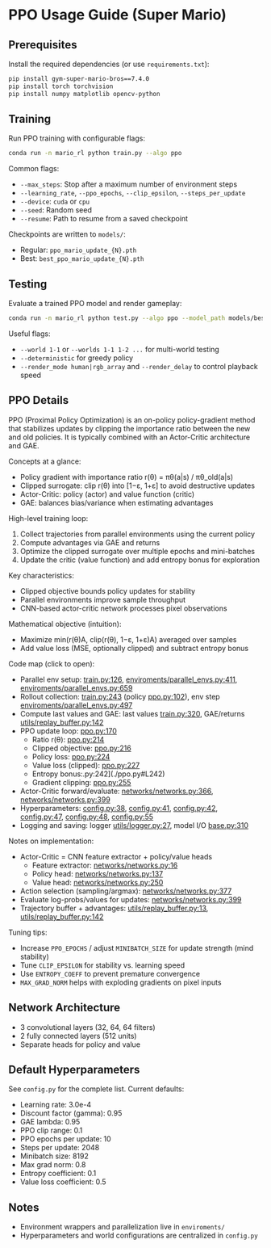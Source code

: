 # PPO Usage Guide (Super Mario)

## Prerequisites
Install the required dependencies (or use `requirements.txt`):
```bash
pip install gym-super-mario-bros==7.4.0
pip install torch torchvision
pip install numpy matplotlib opencv-python
```

## Training
Run PPO training with configurable flags:
```bash
conda run -n mario_rl python train.py --algo ppo
```
Common flags:
- `--max_steps`: Stop after a maximum number of environment steps
- `--learning_rate`, `--ppo_epochs`, `--clip_epsilon`, `--steps_per_update`
- `--device`: `cuda` or `cpu`
- `--seed`: Random seed
- `--resume`: Path to resume from a saved checkpoint

Checkpoints are written to `models/`:
- Regular: `ppo_mario_update_{N}.pth`
- Best: `best_ppo_mario_update_{N}.pth`

## Testing
Evaluate a trained PPO model and render gameplay:
```bash
conda run -n mario_rl python test.py --algo ppo --model_path models/best_ppo_mario_update_100.pth
```
Useful flags:
- `--world 1-1` or `--worlds 1-1 1-2 ...` for multi-world testing
- `--deterministic` for greedy policy
- `--render_mode human|rgb_array` and `--render_delay` to control playback speed

## PPO Details
PPO (Proximal Policy Optimization) is an on-policy policy-gradient method that
stabilizes updates by clipping the importance ratio between the new and old
policies. It is typically combined with an Actor-Critic architecture and GAE.

Concepts at a glance:
- Policy gradient with importance ratio r(θ) = πθ(a|s) / πθ_old(a|s)
- Clipped surrogate: clip r(θ) into [1−ε, 1+ε] to avoid destructive updates
- Actor-Critic: policy (actor) and value function (critic)
- GAE: balances bias/variance when estimating advantages

High-level training loop:
1) Collect trajectories from parallel environments using the current policy
2) Compute advantages via GAE and returns
3) Optimize the clipped surrogate over multiple epochs and mini-batches
4) Update the critic (value function) and add entropy bonus for exploration

Key characteristics:
- Clipped objective bounds policy updates for stability
- Parallel environments improve sample throughput
- CNN-based actor-critic network processes pixel observations

Mathematical objective (intuition):
- Maximize min(r(θ)A, clip(r(θ), 1−ε, 1+ε)A) averaged over samples
- Add value loss (MSE, optionally clipped) and subtract entropy bonus

Code map (click to open):
- Parallel env setup: [train.py:126](../train.py#L126), [enviroments/parallel_envs.py:411](../enviroments/parallel_envs.py#L411), [enviroments/parallel_envs.py:659](../enviroments/parallel_envs.py#L659)
- Rollout collection: [train.py:243](../../train.py#L243) (policy [ppo.py:102](./ppo.py#L102)), env step [enviroments/parallel_envs.py:497](../../enviroments/parallel_envs.py#L497)
- Compute last values and GAE: last values [train.py:320](../../train.py#L320), GAE/returns [utils/replay_buffer.py:142](../../utils/replay_buffer.py#L142)
- PPO update loop: [ppo.py:170](./ppo.py#L170)
  - Ratio r(θ): [ppo.py:214](./ppo.py#L214)
  - Clipped objective: [ppo.py:216](./ppo.py#L216)
  - Policy loss: [ppo.py:224](./ppo.py#L224)
  - Value loss (clipped): [ppo.py:227](./ppo.py#L227)
  - Entropy bonus:.py:242](./ppo.py#L242)
  - Gradient clipping: [ppo.py:255](./ppo.py#L255)
- Actor-Critic forward/evaluate: [networks/networks.py:366](../../networks/networks.py#L366), [networks/networks.py:399](../../networks/networks.py#L399)
- Hyperparameters: [config.py:38](../../config.py#L38), [config.py:41](../../config.py#L41), [config.py:42](../../config.py#L42), [config.py:47](../../config.py#L47), [config.py:48](../../config.py#L48), [config.py:55](../../config.py#L55)
- Logging and saving: logger [utils/logger.py:27](../../utils/logger.py#L27), model I/O [base.py:310](./base.py#L310)

Notes on implementation:
- Actor-Critic = CNN feature extractor + policy/value heads
  - Feature extractor: [networks/networks.py:16](../networks/networks.py#L16)
  - Policy head: [networks/networks.py:137](../networks/networks.py#L137)
  - Value head: [networks/networks.py:250](../networks/networks.py#L250)
- Action selection (sampling/argmax): [networks/networks.py:377](../networks/networks.py#L377)
- Evaluate log-probs/values for updates: [networks/networks.py:399](../networks/networks.py#L399)
- Trajectory buffer + advantages: [utils/replay_buffer.py:13](../utils/replay_buffer.py#L13), [utils/replay_buffer.py:142](../utils/replay_buffer.py#L142)

Tuning tips:
- Increase `PPO_EPOCHS` / adjust `MINIBATCH_SIZE` for update strength (mind stability)
- Tune `CLIP_EPSILON` for stability vs. learning speed
- Use `ENTROPY_COEFF` to prevent premature convergence
- `MAX_GRAD_NORM` helps with exploding gradients on pixel inputs

## Network Architecture
- 3 convolutional layers (32, 64, 64 filters)
- 2 fully connected layers (512 units)
- Separate heads for policy and value

## Default Hyperparameters
See `config.py` for the complete list. Current defaults:
- Learning rate: 3.0e-4
- Discount factor (gamma): 0.95
- GAE lambda: 0.95
- PPO clip range: 0.1
- PPO epochs per update: 10
- Steps per update: 2048
- Minibatch size: 8192
- Max grad norm: 0.8
- Entropy coefficient: 0.1
- Value loss coefficient: 0.5

## Notes
- Environment wrappers and parallelization live in `enviroments/`
- Hyperparameters and world configurations are centralized in `config.py`
